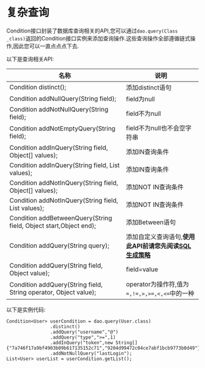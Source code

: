 # 复杂查询

Condition接口封装了数据库查询相关的API,您可以通过``dao.query(Class _class)``返回的Condition接口实例来添加查询操作.这些查询操作全部遵循链式操作,因此您可以一直点点点下去.

以下是查询相关API:

|名称|说明|
|---|---|
|Condition distinct();|添加distinct语句|
|Condition addNullQuery(String field);|field为null|
|Condition addNotNullQuery(String field);|field不为null|
|Condition addNotEmptyQuery(String field);|field不为null也不会空字符串|
|Condition addInQuery(String field, Object[] values);|添加IN查询条件|
|Condition addInQuery(String field, List values);|添加IN查询条件|
|Condition addNotInQuery(String field, Object[] values);|添加NOT IN查询条件|
|Condition addNotInQuery(String field, List values);|添加NOT IN查询条件|
|Condition addBetweenQuery(String field, Object start,Object end);|添加Between语句|
|Condition addQuery(String query);|添加自定义查询语句,**使用此API前请您先阅读[SQL生成策略](part3/policy.md)**|
|Condition addQuery(String field, Object value);|field=value|
|Condition addQuery(String field, String operator, Object value);|operator为操作符,值为``=,!=,>,>=,<,<=``中的一种|

以下是实例代码:
```
Condition<User> userCondition = dao.query(User.class)
                .distinct()
                .addQuery("username","@")
                .addQuery("type",">=",1)
                .addInQuery("token",new String[]{"7a746f17a9bf4903b09b617135152c71","9204d99472c04ce7abf1bcb9773b0d49"})
                .addNotNullQuery("lastLogin");
List<User> userList = userCondition.getList();
```